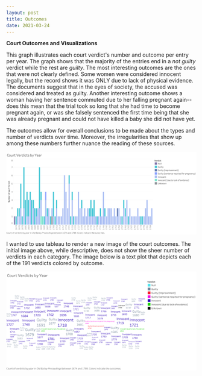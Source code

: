```yaml
---
layout: post
title: Outcomes
date: 2021-03-24
---
```


**Court Outcomes and Visualizations**

This graph illustrates each court verdict's number and outcome per entry per year. The graph shows that the majority of the entries end in a <em>not guilty</em> verdict while the rest are <em>guilty</em>. The most interesting outcomes are the ones that were not clearly defined. Some women were considered innocent legally, but the record shows it was ONLY due to lack of physical evidence. The documents suggest that in the eyes of society, the accused was considered and treated as guilty. Another interesting outcome shows a woman having her sentence commuted due to her falling pregnant again--does this mean that the trial took so long that she had time to become pregnant again, or was she falsely sentenced the first time being that she was already pregnant and could not have killed a baby she did not have yet. 

The outcomes allow for overall conclusions to be made about the types and number of verdicts over time. Moreover, the irregularities that show up among these numbers further nuance the reading of these sources.

![Verdict Visualization](/assets/images/2021-03-24-Verdict-Visualization.png)

I wanted to use tableau to render a new image of the court outcomes. The initial image above, while descriptive, does not show the sheer number of verdicts in each category. The image below is a text plot that depicts each of the 191 verdicts colored by outcome. 

![Verdict Visualization 2](/assets/images/2021-03-24-Verdict.png)
